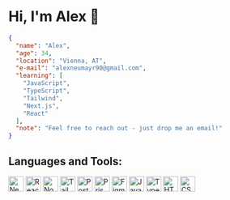 # Hi, I'm Alex 👋

```json
{
  "name": "Alex",
  "age": 34,
  "location": "Vienna, AT",
  "e-mail": "alexneumayr90@gmail.com",
  "learning": [
    "JavaScript",
    "TypeScript",
    "Tailwind",
    "Next.js",
    "React"
  ],
  "note": "Feel free to reach out - just drop me an email!"
}
```

## Languages and Tools:
<div>
<img src="https://cdn.jsdelivr.net/gh/devicons/devicon@latest/icons/nextjs/nextjs-original.svg" alt="Next.js" width="30" height="30"/>
<img src="https://cdn.jsdelivr.net/gh/devicons/devicon@latest/icons/react/react-original.svg" alt="React" width="30" height="30"/>
<img src="https://cdn.jsdelivr.net/gh/devicons/devicon@latest/icons/nodejs/nodejs-original.svg" alt="Node.js" width="30" height="30"/>
<img src="https://cdn.jsdelivr.net/gh/devicons/devicon@latest/icons/tailwindcss/tailwindcss-original.svg" alt="Tailwind" width="30" height="30"/>
<img src="https://cdn.jsdelivr.net/gh/devicons/devicon@latest/icons/postgresql/postgresql-original.svg" alt="PostgreSQL" width="30" height="30"/>
<img src="https://cdn.jsdelivr.net/gh/devicons/devicon@latest/icons/prisma/prisma-original.svg" alt="Prisma" width="30" height="30"/>
<img src="https://cdn.jsdelivr.net/gh/devicons/devicon@latest/icons/figma/figma-original.svg" alt="Figma" width="30" height="30"/>
<img src="https://cdn.jsdelivr.net/gh/devicons/devicon@latest/icons/javascript/javascript-original.svg" alt="JavaScript" width="30" height="30"/>
<img src="https://cdn.jsdelivr.net/gh/devicons/devicon@latest/icons/typescript/typescript-original.svg" alt="TypeScript" width="30" height="30"/>
<img src="https://cdn.jsdelivr.net/gh/devicons/devicon@latest/icons/html5/html5-original.svg" alt="HTML" width="30" height="30"/>
<img src="https://cdn.jsdelivr.net/gh/devicons/devicon@latest/icons/css3/css3-original.svg" alt="CSS" width="30" height="30"/>
</div>
